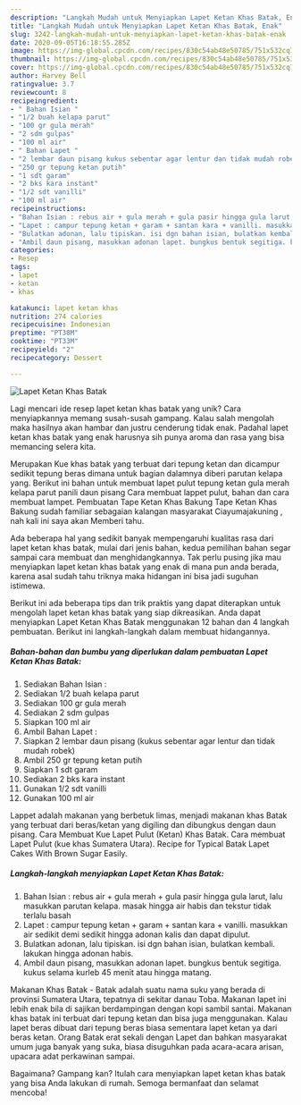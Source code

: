```yaml
---
description: "Langkah Mudah untuk Menyiapkan Lapet Ketan Khas Batak, Enak"
title: "Langkah Mudah untuk Menyiapkan Lapet Ketan Khas Batak, Enak"
slug: 3242-langkah-mudah-untuk-menyiapkan-lapet-ketan-khas-batak-enak
date: 2020-09-05T16:18:55.285Z
image: https://img-global.cpcdn.com/recipes/830c54ab48e50785/751x532cq70/lapet-ketan-khas-batak-foto-resep-utama.jpg
thumbnail: https://img-global.cpcdn.com/recipes/830c54ab48e50785/751x532cq70/lapet-ketan-khas-batak-foto-resep-utama.jpg
cover: https://img-global.cpcdn.com/recipes/830c54ab48e50785/751x532cq70/lapet-ketan-khas-batak-foto-resep-utama.jpg
author: Harvey Bell
ratingvalue: 3.7
reviewcount: 8
recipeingredient:
- " Bahan Isian "
- "1/2 buah kelapa parut"
- "100 gr gula merah"
- "2 sdm gulpas"
- "100 ml air"
- " Bahan Lapet "
- "2 lembar daun pisang kukus sebentar agar lentur dan tidak mudah robek"
- "250 gr tepung ketan putih"
- "1 sdt garam"
- "2 bks kara instant"
- "1/2 sdt vanilli"
- "100 ml air"
recipeinstructions:
- "Bahan Isian : rebus air + gula merah + gula pasir hingga gula larut, lalu masukkan parutan kelapa. masak hingga air habis dan tekstur tidak terlalu basah"
- "Lapet : campur tepung ketan + garam + santan kara + vanilli. masukkan air sedikit demi sedikit hingga adonan kalis dan dapat dipulut."
- "Bulatkan adonan, lalu tipiskan. isi dgn bahan isian, bulatkan kembali. lakukan hingga adonan habis."
- "Ambil daun pisang, masukkan adonan lapet. bungkus bentuk segitiga. kukus selama kurleb 45 menit atau hingga matang."
categories:
- Resep
tags:
- lapet
- ketan
- khas

katakunci: lapet ketan khas 
nutrition: 274 calories
recipecuisine: Indonesian
preptime: "PT38M"
cooktime: "PT33M"
recipeyield: "2"
recipecategory: Dessert

---
```



![Lapet Ketan Khas Batak](https://img-global.cpcdn.com/recipes/830c54ab48e50785/751x532cq70/lapet-ketan-khas-batak-foto-resep-utama.jpg)

Lagi mencari ide resep lapet ketan khas batak yang unik? Cara menyiapkannya memang susah-susah gampang. Kalau salah mengolah maka hasilnya akan hambar dan justru cenderung tidak enak. Padahal lapet ketan khas batak yang enak harusnya sih punya aroma dan rasa yang bisa memancing selera kita.

Merupakan Kue khas batak yang terbuat dari tepung ketan dan dicampur sedikit tepung beras dimana untuk bagian dalamnya diberi parutan kelapa yang. Berikut ini bahan untuk membuat lapet pulut tepung ketan gula merah kelapa parut panili daun pisang Cara membuat lappet pulut, bahan dan cara membuat lampet. Pembuatan Tape Ketan Khas Bakung Tape Ketan Khas Bakung sudah familiar sebagaian kalangan masyarakat Ciayumajakuning , nah kali ini saya akan Memberi tahu.

Ada beberapa hal yang sedikit banyak mempengaruhi kualitas rasa dari lapet ketan khas batak, mulai dari jenis bahan, kedua pemilihan bahan segar sampai cara membuat dan menghidangkannya. Tak perlu pusing jika mau menyiapkan lapet ketan khas batak yang enak di mana pun anda berada, karena asal sudah tahu triknya maka hidangan ini bisa jadi suguhan istimewa.


Berikut ini ada beberapa tips dan trik praktis yang dapat diterapkan untuk mengolah lapet ketan khas batak yang siap dikreasikan. Anda dapat menyiapkan Lapet Ketan Khas Batak menggunakan 12 bahan dan 4 langkah pembuatan. Berikut ini langkah-langkah dalam membuat hidangannya.

<!--inarticleads1-->

##### Bahan-bahan dan bumbu yang diperlukan dalam pembuatan Lapet Ketan Khas Batak:

1. Sediakan  Bahan Isian :
1. Sediakan 1/2 buah kelapa parut
1. Sediakan 100 gr gula merah
1. Sediakan 2 sdm gulpas
1. Siapkan 100 ml air
1. Ambil  Bahan Lapet :
1. Siapkan 2 lembar daun pisang (kukus sebentar agar lentur dan tidak mudah robek)
1. Ambil 250 gr tepung ketan putih
1. Siapkan 1 sdt garam
1. Sediakan 2 bks kara instant
1. Gunakan 1/2 sdt vanilli
1. Gunakan 100 ml air


Lappet adalah makanan yang berbetuk limas, menjadi makanan khas Batak yang terbuat dari beras/ketan yang digiling dan dibungkus dengan daun pisang. Cara Membuat Kue Lapet Pulut (Ketan) Khas Batak. Cara membuat Lapet Pulut (kue khas Sumatera Utara). Recipe for Typical Batak Lapet Cakes With Brown Sugar Easily. 

<!--inarticleads2-->

##### Langkah-langkah menyiapkan Lapet Ketan Khas Batak:

1. Bahan Isian : rebus air + gula merah + gula pasir hingga gula larut, lalu masukkan parutan kelapa. masak hingga air habis dan tekstur tidak terlalu basah
1. Lapet : campur tepung ketan + garam + santan kara + vanilli. masukkan air sedikit demi sedikit hingga adonan kalis dan dapat dipulut.
1. Bulatkan adonan, lalu tipiskan. isi dgn bahan isian, bulatkan kembali. lakukan hingga adonan habis.
1. Ambil daun pisang, masukkan adonan lapet. bungkus bentuk segitiga. kukus selama kurleb 45 menit atau hingga matang.


Makanan Khas Batak - Batak adalah suatu nama suku yang berada di provinsi Sumatera Utara, tepatnya di sekitar danau Toba. Makanan lapet ini lebih enak bila di sajikan berdampingan dengan kopi sambil santai. Makanan khas batak ini terbuat dari tepung ketan dan bisa juga menggunakan. Kalau lapet beras dibuat dari tepung beras biasa sementara lapet ketan ya dari beras ketan. Orang Batak erat sekali dengan Lapet dan bahkan masyarakat umum juga banyak yang suka, biasa disuguhkan pada acara-acara arisan, upacara adat perkawinan sampai. 

Bagaimana? Gampang kan? Itulah cara menyiapkan lapet ketan khas batak yang bisa Anda lakukan di rumah. Semoga bermanfaat dan selamat mencoba!
